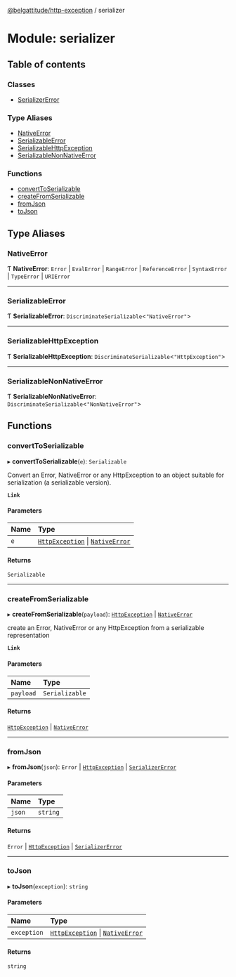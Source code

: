 [@belgattitude/http-exception](../README.md) / serializer

# Module: serializer

## Table of contents

### Classes

- [SerializerError](../classes/serializer.SerializerError.md)

### Type Aliases

- [NativeError](serializer.md#nativeerror)
- [SerializableError](serializer.md#serializableerror)
- [SerializableHttpException](serializer.md#serializablehttpexception)
- [SerializableNonNativeError](serializer.md#serializablenonnativeerror)

### Functions

- [convertToSerializable](serializer.md#converttoserializable)
- [createFromSerializable](serializer.md#createfromserializable)
- [fromJson](serializer.md#fromjson)
- [toJson](serializer.md#tojson)

## Type Aliases

### NativeError

Ƭ **NativeError**: `Error` \| `EvalError` \| `RangeError` \| `ReferenceError` \| `SyntaxError` \| `TypeError` \| `URIError`

___

### SerializableError

Ƭ **SerializableError**: `DiscriminateSerializable`<``"NativeError"``\>

___

### SerializableHttpException

Ƭ **SerializableHttpException**: `DiscriminateSerializable`<``"HttpException"``\>

___

### SerializableNonNativeError

Ƭ **SerializableNonNativeError**: `DiscriminateSerializable`<``"NonNativeError"``\>

## Functions

### convertToSerializable

▸ **convertToSerializable**(`e`): `Serializable`

Convert an Error, NativeError or any HttpException to
an object suitable for serialization (a serializable version).

**`Link`**

#### Parameters

| Name | Type |
| :------ | :------ |
| `e` | [`HttpException`](../classes/base.HttpException.md) \| [`NativeError`](serializer.md#nativeerror) |

#### Returns

`Serializable`

___

### createFromSerializable

▸ **createFromSerializable**(`payload`): [`HttpException`](../classes/base.HttpException.md) \| [`NativeError`](serializer.md#nativeerror)

create an Error, NativeError or any HttpException from a
serializable representation

**`Link`**

#### Parameters

| Name | Type |
| :------ | :------ |
| `payload` | `Serializable` |

#### Returns

[`HttpException`](../classes/base.HttpException.md) \| [`NativeError`](serializer.md#nativeerror)

___

### fromJson

▸ **fromJson**(`json`): `Error` \| [`HttpException`](../classes/base.HttpException.md) \| [`SerializerError`](../classes/serializer.SerializerError.md)

#### Parameters

| Name | Type |
| :------ | :------ |
| `json` | `string` |

#### Returns

`Error` \| [`HttpException`](../classes/base.HttpException.md) \| [`SerializerError`](../classes/serializer.SerializerError.md)

___

### toJson

▸ **toJson**(`exception`): `string`

#### Parameters

| Name | Type |
| :------ | :------ |
| `exception` | [`HttpException`](../classes/base.HttpException.md) \| [`NativeError`](serializer.md#nativeerror) |

#### Returns

`string`

